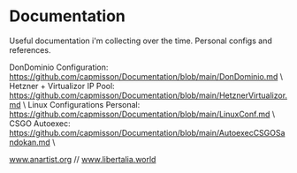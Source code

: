# Documentation

Useful documentation i'm collecting over the time. Personal configs and references.

DonDominio Configuration: https://github.com/capmisson/Documentation/blob/main/DonDominio.md \ 
Hetzner + Virtualizor IP Pool: https://github.com/capmisson/Documentation/blob/main/HetznerVirtualizor.md \ 
Linux Configurations Personal: https://github.com/capmisson/Documentation/blob/main/LinuxConf.md \ 
CSGO Autoexec: https://github.com/capmisson/Documentation/blob/main/AutoexecCSGOSandokan.md \



www.anartist.org // www.libertalia.world


